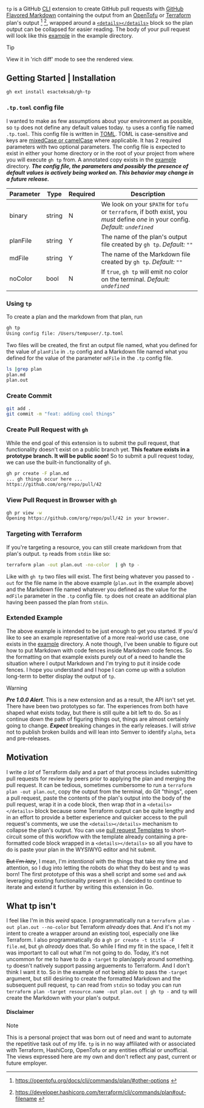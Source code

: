 `tp` is a GitHub [CLI](https://github.com/cli/cli) extension to create GitHub pull requests with [GitHub Flavored Markdown](https://docs.github.com/en/get-started/writing-on-github/getting-started-with-writing-and-formatting-on-github/about-writing-and-formatting-on-github) containing the output from an [OpenTofu](https://opentofu.org/) or [Terraform](https://www.terraform.io/) plan's output [^1] [^2], wrapped around a [`<details></details>`](https://docs.github.com/en/get-started/writing-on-github/working-with-advanced-formatting/organizing-information-with-collapsed-sections) block so the plan output can be collapsed for easier reading. The body of your pull request will look like this [example](./example/EXAMPLE-PR.md) in the example directory.

> [!TIP]
> View it in 'rich diff' mode to see the rendered view.

## Getting Started | Installation

```bash
gh ext install esacteksab/gh-tp
```

### `.tp.toml` config file

I wanted to make as few assumptions about your environment as possible, so `tp` does not define any default values today. `tp` uses a config file named `.tp.toml`. This config file is written in [TOML](https://toml.io/). TOML is case-sensitive and keys are [mixedCase or camelCase](https://en.wikipedia.org/wiki/Camel_case) where applicable. It has 2 required parameters with two optional parameters. The config file is expected to exist in either your home directory or in the root of your project from where you will execute `gh tp` from. A annotated copy exists in the [example](./example) directory. **_The config file, the parameters and possibly the presence of default values is actively being worked on. This behavior may change in a future release._**

| Parameter | Type   | Required | Description                                                                                                            |
| --------- | ------ | -------- | ---------------------------------------------------------------------------------------------------------------------- |
| binary    | string | N        | We look on your `$PATH` for `tofu` or `terraform`, if both exist, you _must_ define _one_ in your config. _Default: `undefined`_ |
| planFile  | string | Y        | The name of the plan's output file created by `gh tp`. _Default: `""`_                                                                      |
| mdFile    | string | Y        | The name of the Markdown file created by `gh tp`. _Default: `""`_                                                                         |
| noColor  | bool   | N        | If `true`, `gh tp` will emit no color on the terminal. _Default: `undefined`_                                                 |

### Using `tp`

To create a plan and the markdown from that plan, run

```bash
gh tp
Using config file: /Users/tempuser/.tp.toml
```

Two files will be created, the first an output file named, what you defined for the value of `planFile` in `.tp` config and a Markdown file named what you defined for the value of the parameter `mdFile` in the `.tp` config file. 

```bash
ls |grep plan
plan.md
plan.out
```

### Create Commit

```bash
git add .
git commit -m "feat: adding cool things"
```

### Create Pull Request with `gh`

While the end goal of this extension is to submit the pull request, that functionality doesn't exist on a public branch yet. **This feature exists in a prototype branch. It will be public _soon_!** So to submit a pull request today, we can use the built-in functionality of `gh`.

```bash
gh pr create -F plan.md
... gh things occur here ...
https://github.com/org/repo/pull/42
```

### View Pull Request in Browser with `gh`


```bash
gh pr view -w
Opening https://github.com/org/repo/pull/42 in your browser.
```

### Targeting with Terraform

If you're targeting a resource, you can still create markdown from that plan's output. `tp` reads from `stdin` like so:

```bash
terraform plan -out plan.out -no-color  | gh tp -
```

Like with `gh tp` two files will exist. The first being whatever you passed to `-out` for the file name in the above example (`plan.out` in the example above) and the Markdown file named whatever you defined as the value for the `mdFile` parameter in the `.tp` config file. `tp` does not create an additional plan having been passed the plan from `stdin`.


### Extended Example

The above example is intended to be just enough to get you started. If you'd like to see an example representative of a more real-world use case, one exists in the [example](./example/) directory. A note though, I've been unable to figure out how to put Markdown with code fences inside Markdown code fences. So the formatting on that example exists purely out of a need to handle the situation where I output Markdown and I'm trying to put it inside code fences. I hope you understand and I hope I can come up with a solution long-term to better display the output of `tp`.

<!--`tp` also supports command-line flags as well as source environment variables. More [below](#disclaimer)-->

> [!WARNING]
> **_Pre 1.0.0 Alert_**. This is a new extension and as a result, the API isn't set yet. There have been two prototypes so far. The experiences from both have shaped what exists today, but there is still quite a bit left to do. So as I continue down the path of figuring things out, things are almost certainly going to change. **_Expect_** breaking changes in the early releases. I will _strive_ not to publish broken builds and will lean into Semver to identify `alpha`, `beta` and pre-releases.

## Motivation

I write _a lot_ of Terraform daily and a part of that process includes submitting pull requests for review by peers prior to applying the plan and merging the pull request. It can be tedious, sometimes cumbersome to run a `terraform plan -out plan.out`, copy the output from the terminal, do Git "things", open a pull request, paste the contents of the plan's output into the body of the pull request, wrap it in a code block, then wrap _that_ in a `<details></details>` block because some Terraform output can be quite lengthy and in an effort to provide a better experience and quicker access to the pull request's comments, we use the `<details></details>` mechanism to collapse the plan's output. You can use [pull request Templates](https://docs.github.com/en/communities/using-templates-to-encourage-useful-issues-and-pull-requests) to short-circuit some of this workflow with the template already containing a pre-formatted code block wrapped in a `<details></details>` so all you have to do is paste your plan in the WYSIWYG editor and hit submit.

~~But I'm _lazy_~~, I mean, I'm _intentional_ with the things that take my time and attention, so I dug into letting the robots do what they do best and `tp` was born! The first prototype of this was a shell script and some `sed` and `awk` leveraging existing functionality present in `gh`. I decided to continue to iterate and extend it further by writing this extension in Go.

## What tp isn't

I feel like I'm in this _weird_ space. I programmatically run a `terraform plan -out plan.out --no-color` but Terraform _already_ does that. And it's not my intent to create a wrapper around an existing tool, especially one like Terraform. I also programmatically do a `gh pr create -t $title -F file.md`, but `gh` _already_ does that. So while I find my fit in the space, I felt it was important to call out what I'm not going to do. Today, it's not uncommon for me to have to do a `-target` to plan/apply around something. `tp` doesn't natively support passing arguements to Terraform. And I don't think I want it to. So in the example of not being able to pass the `-target` argument, but still desiring to create the formatted Markdown and the subsequent pull request, `tp` can read from `stdin` so today you can run `terraform plan -target resource.name -out plan.out | gh tp -` and `tp` will create the Markdown with your plan's output.

<!--## Contribute

### Local Development Setup-->

#### Disclaimer

> [!NOTE]
> This is a personal project that was born out of need and want to automate the repetitive task out of my life. `tp` is in no way affiliated with or associated with Terraform, HashiCorp, OpenTofu or any entities official or unofficial. The views expressed here are my own and don't reflect any past, current or future employer.

<!--I'm left feeling like "Create the targeted plan with Terraform and let `tp` do the rest! While doing early prototyping, leaning into HashiCorp's example of how to use the `terraform-exec` library, I had in a `tf.Init` and while iterating, I kept doing an init and it kept downloading providers. I'm pretty certain I got rate-limited by the registry. So do I allow a `-i --init` to be passed so folks can do it when they need to or do I jump back on the side of "Have Terraform do the init, come back to `tp` when you're ready!"?-->

[^1]: https://opentofu.org/docs/cli/commands/plan/#other-options <!-- markdownlint-disable-line MD034 -->

[^2]: https://developer.hashicorp.com/terraform/cli/commands/plan#out-filename <!-- markdownlint-disable-line MD034 -->

